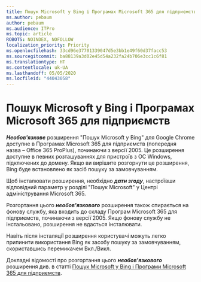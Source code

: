```yaml
---
title: Пошук Microsoft у Bing і Програмах Microsoft 365 для підприємств
ms.author: pebaum
author: pebaum
ms.audience: ITPro
ms.topic: article
ROBOTS: NOINDEX, NOFOLLOW
localization_priority: Priority
ms.openlocfilehash: 33cd96e37701339047d5e3bb1e49f60d37facc53
ms.sourcegitcommit: ba88139a3d02e45d54a232fa24b706e3cc1c6f81
ms.translationtype: HT
ms.contentlocale: uk-UA
ms.lasthandoff: 05/05/2020
ms.locfileid: "44043058"
---
```

# <a name="microsoft-search-in-bing-and-microsoft-365-apps-for-enterprise"></a>Пошук Microsoft у Bing і Програмах Microsoft 365 для підприємств

***Необов'язкове*** розширення "Пошук Microsoft у Bing" для Google Chrome доступне в Програмах Microsoft 365 для підприємств (попередня назва – Office 365 ProPlus), починаючи з версії 2005. Це розширення доступне в певних розташуваннях для пристроїв з ОС Windows, підключених до домену. Якщо ви вирішите розгорнути це розширення, Bing буде встановлено як засіб пошуку за замовчуванням.

Щоб інсталювати розширення, необхідно ***дати згоду***, настроївши відповідний параметр у розділі "Пошук Microsoft" у Центрі адміністрування Microsoft 365.

Розгортання цього ***необов'язкового*** розширення також спирається на фонову службу, яка входить до складу Програм Microsoft 365 для підприємств, починаючи з версії 2005. Якщо фонову службу не інстальовано, розширення не вдасться інсталювати.

Навіть після інсталяції розширення користувачі можуть легко припинити використання Bing як засобу пошуку за замовчуванням, скориставшись перемикачем Вкл./Викл.

Докладні відомості про розгортання цього ***необов'язкового*** розширення див. в статті [Пошук Microsoft у Bing і Програми Microsoft 365 для підприємств](https://docs.microsoft.com/deployoffice/microsoft-search-bing).